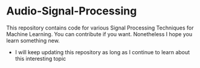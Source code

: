 # Audio-Signal-Processing
This repository contains code for various Signal Processing Techniques for Machine Learning. You can contribute if you want. Nonetheless I hope you learn something new.
* I will keep updating this repository as long as I continue to learn about this interesting topic

